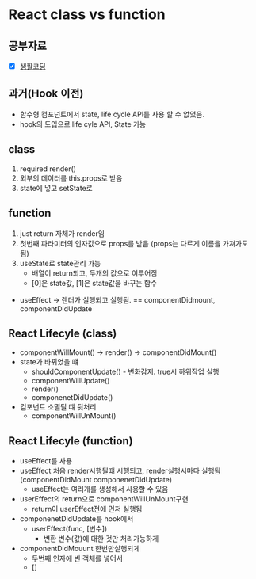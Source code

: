 # React class vs function

## 공부자료
- [x] [생활코딩](https://www.youtube.com/playlist?list=PLuHgQVnccGMCEfBwnNGsJCQDiqSWI-edj)

## 과거(Hook 이전)
- 함수형 컴포넌트에서 state, life cycle API를 사용 할 수 없었음.
- hook의 도입으로 life cyle API, State 가능

## class 
1. required render()
2. 외부의 데이터를 this.props로 받음
3. state에 넣고 setState로

## function 
1. just return 자체가 render임
2. 첫번째 파라미터의 인자값으로 props를 받음 (props는 다르게 이름을 가져가도 됨)
3. useState로 state관리 가능
    - 배열이 return되고, 두개의 값으로 이루어짐
    - [0]은 state값, [1]은 state값을 바꾸는 함수

- useEffect -> 렌더가 실행되고 실행됨. == componentDidmount, componentDidUpdate

## React Lifecyle (class)
- componentWillMount() -> render() -> componentDidMount()
- state가 바뀌었을 떄
    - shouldComponentUpdate() - 변화감지. true시 하위작업 실행
    - componentWillUpdate()
    - render()
    - componenetDidUpdate()
- 컴포넌트 소멸될 떄 뒷처리
    - componentWillUnMount()

## React Lifecyle (function)
- useEffect를 사용
- useEffect 처음 render시행될떄 시행되고, render실행시마다 실행됨 (componentDidMount componenetDidUpdate)
    - useEffect는 여러개를 생성해서 사용할 수 있음
- userEffect의 return으로 componentWillUnMount구현
    - return이 userEffect전에 먼저 실행됨
- componenetDidUpdate를 hook에서
    - userEffect(func, [변수])
        - 변환 변수(값)에 대한 것만 처리가능하게
- componentDidMouunt 한번만실행되게
    - 두번째 인자에 빈 객체를 넣어서
    - []